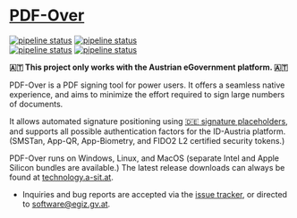 # [PDF-Over](https://technology.a-sit.at/en/pdf-over/)


[![pipeline status](https://github.com/a-sit/pdf-over/actions/workflows/build-windows.yaml/badge.svg?branch=main)](https://github.com/a-sit/pdf-over)
[![pipeline status](https://github.com/a-sit/pdf-over/actions/workflows/build-mac-x86_64.yaml/badge.svg?branch=main)](https://github.com/a-sit/pdf-over)  
[![pipeline status](https://github.com/a-sit/pdf-over/actions/workflows/build-linux.yaml/badge.svg?branch=main)](https://github.com/a-sit/pdf-over)
[![pipeline status](https://github.com/a-sit/pdf-over/actions/workflows/build-mac-aarch64.yaml/badge.svg?branch=main)](https://github.com/a-sit/pdf-over)

**🇦🇹 This project only works with the Austrian eGovernment platform. 🇦🇹**

PDF-Over is a PDF signing tool for power users. It offers a seamless native experience, and aims to minimize the effort required to sign large numbers of documents.

It allows automated signature positioning using [🇩🇪 signature placeholders](https://pdf.egiz.gv.at/), and supports all possible authentication factors for the ID-Austria platform. (SMSTan, App-QR, App-Biometry, and FIDO2 L2 certified security tokens.)

PDF-Over runs on Windows, Linux, and MacOS (separate Intel and Apple Silicon bundles are available.) The latest release downloads can always be found at [technology.a-sit.at](https://technology.a-sit.at/en/pdf-over/).

- Inquiries and bug reports are accepted via the [issue tracker](https://github.com/a-sit/pdf-over/issues), or directed to [software@egiz.gv.at](mailto:software@egiz.gv.at).

